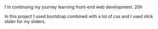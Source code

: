 I'm continuing my journey learning front-end web development. 20h

In this project I used bootstrap combined with a lot of css and I used slick slider for my sliders. 
